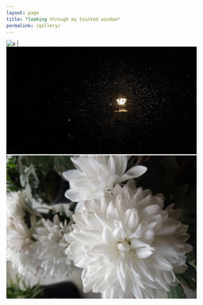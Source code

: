 ```yaml
---
layout: page
title: *looking through my tainted window*
permalink: /gallery/
---
```


![a](images/20230516_182936.jpg)   |  ![b](images/20230724_203442.jpg)  
![c](images/IMG_20220125_150944.jpg)
